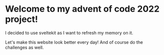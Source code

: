 # Welcome to my advent of code 2022 project!

I decided to use sveltekit as I want to refresh my memory on it.

Let's make this website look better every day! And of course do the challenges as well.
